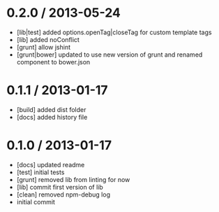 
0.2.0 / 2013-05-24 
==================

  * [lib|test] added options.openTag|closeTag for custom template tags
  * [lib] added noConflict
  * [grunt] allow jshint
  * [grunt|bower] updated to use new version of grunt and renamed component to bower.json

0.1.1 / 2013-01-17 
==================

  * [build] added dist folder
  * [docs] added history file

0.1.0 / 2013-01-17 
==================

  * [docs] updated readme
  * [test] initial tests
  * [grunt] removed lib from linting for now
  * [lib] commit first version of lib
  * [clean] removed npm-debug log
  * initial commit
